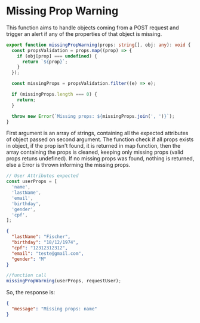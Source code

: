 # Missing Prop Warning

This function aims to handle objects coming from a POST request and trigger an alert if any of the properties of that object is missing.

```ts
export function missingPropWarning(props: string[], obj: any): void {
  const propsValidation = props.map((prop) => {
    if (obj[prop] === undefined) {
      return `${prop}`;
    }
  });

  const missingProps = propsValidation.filter((e) => e);

  if (missingProps.length === 0) {
    return;
  }

  throw new Error(`Missing props: ${missingProps.join(', ')}`);
}
```

First argument is an array of strings, containing all the expected attributes of object passed on second argument.
The function check if all props exists in object, if the prop isn't found, it is returned in map function, then the array containing the props is cleaned, keeping only 
missing props (valid props retuns undefined). If no missing props was found, nothing is returned, else a Error is thrown informing the missing props.

```ts
// User Attributes expected
const userProps = [
  'name',
  'lastName',
  'email',
  'birthday',
  'gender',
  'cpf',
];
```

```json
{
  "lastName": "Fischer",
  "birthday": "18/12/1974",
  "cpf": "12312312312",
  "email": "teste@gmail.com",
  "gender": "M"
}
```

```ts
//function call
missingPropWarning(userProps, requestUser);
```

So, the response is:

```json
{
  "message": "Missing props: name"
}
```